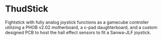 # ThudStick
Fightstick with fully analog joystick functions as a gamecube controller utilizing a PHOB v2.02 motherboard, a c-pad daughterboard, and a custom designed PCB to host the hall effect sensors to fit a Sanwa-JLF joystick. 
